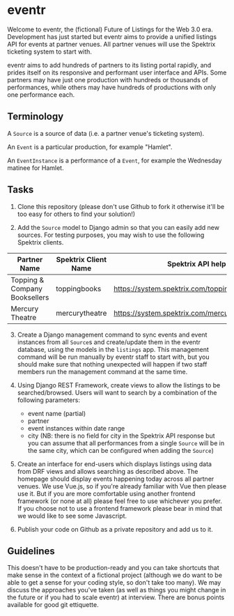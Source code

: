 # eventr 

Welcome to eventr, the (fictional) Future of Listings for the Web 3.0 era. Development has just started but 
eventr aims to provide a unified listings API for events at partner venues. All partner venues will use the
Spektrix ticketing system to start with.

eventr aims to add hundreds of partners to its listing portal rapidly, and prides itself on its responsive and 
performant user interface and APIs. Some partners may have just one production with hundreds or thousands of 
performances, while others may have hundreds of productions with only one performance each.

## Terminology

A `Source` is a source of data (i.e. a partner venue's ticketing system).

An `Event` is a particular production, for example "Hamlet".

An `EventInstance` is a performance of a `Event`, for example the Wednesday matinee for Hamlet.

## Tasks

1. Clone this repository (please don't use Github to fork it otherwise it'll be too easy for others to find your solution!)

2. Add the `Source` model to Django admin so that you can easily add new sources. For testing purposes, you may wish to use the following Spektrix clients. 

| Partner Name                  | Spektrix Client Name | Spektrix API help page                                 | Spektrix API "Events" endpoint                           |
| ----------------------------- | -------------------- | ------------------------------------------------------ | -------------------------------------------------------- |
| Topping & Company Booksellers | toppingbooks         | https://system.spektrix.com/toppingbooks/api/v3/help   | https://system.spektrix.com/toppingbooks/api/v3/events   |
| Mercury Theatre               | mercurytheatre       | https://system.spektrix.com/mercurytheatre/api/v3/help | https://system.spektrix.com/mercurytheatre/api/v3/events |

3. Create a Django management command to sync events and event instances from all `Source`s and 
create/update them in the eventr database, using the models in the `listings` app. This management command will be
run manually by eventr staff to start with, but you should make sure that nothing unexpected will happen if two
staff members run the management command at the same time.

4. Using Django REST Framework, create views to allow the listings to be searched/browsed. Users will want to search 
by a combination of the following parameters:
	- event name (partial)
	- partner
	- event instances within date range
	- city (NB: there is no field for city in the Spektrix API response but you can assume that all performances from a single `Source` will be in the same city, which can be configured when adding the `Source`)

5. Create an interface for end-users which displays listings using data from DRF views and allows searching as described above. The homepage should display events happening today across all partner venues. We use Vue.js, so if you're already familiar with Vue then please use it. But if you are more comfortable using another frontend framework (or none at all) please feel free to use whichever you prefer. If you choose not to use a frontend framework please bear in mind that we would like to see some Javascript.

6. Publish your code on Github as a private repository and add us to it.

## Guidelines

This doesn't have to be production-ready and you can take shortcuts that make sense in the context of a 
fictional project (although we do want to be able to get a sense for your coding style, so don't take 
too many). We may discuss the approaches you've taken (as well as things you might change
in the future or if you had to scale eventr) at interview. There are bonus points available for good 
git ettiquette.
